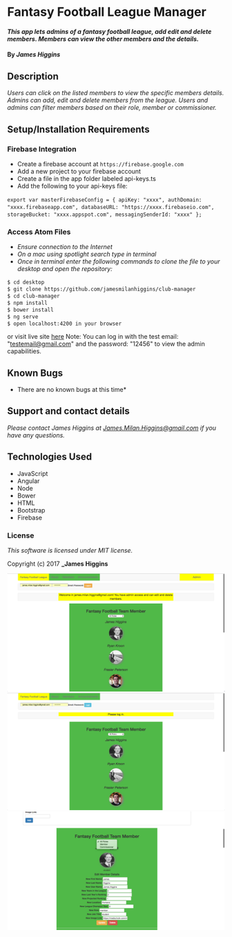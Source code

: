 # Fantasy Football League Manager

#### _This app lets admins of a fantasy football league, add edit and delete members. Members can view the other members and the details._

#### By _**James Higgins**_

## Description

_Users can click on the listed members to view the specific members details. Admins can add, edit and delete members from the league. Users and admins can filter members based on their role, member or commissioner._

## Setup/Installation Requirements

### Firebase Integration

* Create a firebase account at `https://firebase.google.com`
* Add a new project to your firebase account
* Create a file in the app folder labeled api-keys.ts
* Add the following to your api-keys file:

`export var masterFirebaseConfig = {
    apiKey: "xxxx",
    authDomain: "xxxx.firebaseapp.com",
    databaseURL: "https://xxxx.firebaseio.com",
    storageBucket: "xxxx.appspot.com",
    messagingSenderId: "xxxx"
  };
`
### Access Atom Files

* _Ensure connection to the Internet_
* _On a mac using spotlight search type in terminal_
* _Once in terminal enter the following commands to clone the file to your desktop and open the repository:_
```
$ cd desktop
$ git clone https://github.com/jamesmilanhiggins/club-manager
$ cd club-manager
$ npm install
$ bower install
$ ng serve
$ open localhost:4200 in your browser
```
or visit live site [here](https://marcusisonline2.firebaseapp.com)
Note: You can log in with the test email: "testemail@gmail.com" and the password: "12456" to view the admin capabilities.

## Known Bugs

* There are no known bugs at this time*


## Support and contact details

_Please contact James Higgins at James.Milan.Higgins@gmail.com if you have any questions._

## Technologies Used

* JavaScript
* Angular
* Node
* Bower
* HTML
* Bootstrap
* Firebase

### License

*This software is licensed under MIT license.*

Copyright (c) 2017 **_James Higgins**

![Homepage not logged in](club-manager/src/assets/images/logged-in.png)
![homepage logged in](club-manager/src/assets/images/logged-out.png)
![pipe](club-manager/src/assets/images/pipe.png)
